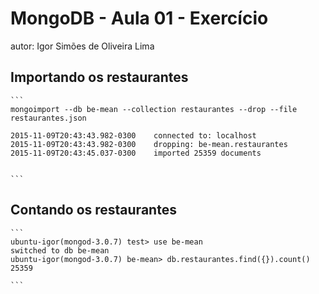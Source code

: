 # MongoDB - Aula 01 - Exercício
autor: Igor Simões de Oliveira Lima

## Importando os restaurantes

    ```
	mongoimport --db be-mean --collection restaurantes --drop --file restaurantes.json 
	
	2015-11-09T20:43:43.982-0300	connected to: localhost
	2015-11-09T20:43:43.982-0300	dropping: be-mean.restaurantes
	2015-11-09T20:43:45.037-0300	imported 25359 documents


    ```

## Contando os restaurantes

    ```
	ubuntu-igor(mongod-3.0.7) test> use be-mean
	switched to db be-mean
	ubuntu-igor(mongod-3.0.7) be-mean> db.restaurantes.find({}).count()
	25359

    ```
